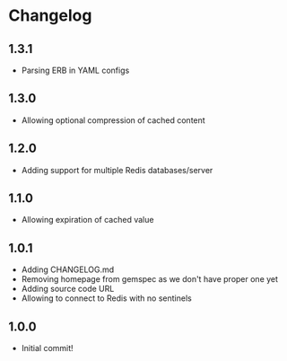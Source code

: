 # Changelog

## 1.3.1
- Parsing ERB in YAML configs

## 1.3.0
- Allowing optional compression of cached content

## 1.2.0
- Adding support for multiple Redis databases/server

## 1.1.0
- Allowing expiration of cached value

## 1.0.1
- Adding CHANGELOG.md
- Removing homepage from gemspec as we don't have proper one yet
- Adding source code URL
- Allowing to connect to Redis with no sentinels

## 1.0.0
- Initial commit!

